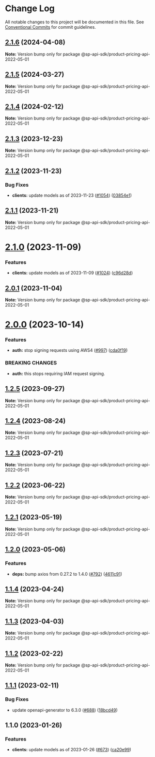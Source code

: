 # Change Log

All notable changes to this project will be documented in this file.
See [Conventional Commits](https://conventionalcommits.org) for commit guidelines.

## [2.1.6](https://github.com/bizon/selling-partner-api-sdk/compare/@sp-api-sdk/product-pricing-api-2022-05-01@2.1.5...@sp-api-sdk/product-pricing-api-2022-05-01@2.1.6) (2024-04-08)

**Note:** Version bump only for package @sp-api-sdk/product-pricing-api-2022-05-01

## [2.1.5](https://github.com/bizon/selling-partner-api-sdk/compare/@sp-api-sdk/product-pricing-api-2022-05-01@2.1.4...@sp-api-sdk/product-pricing-api-2022-05-01@2.1.5) (2024-03-27)

**Note:** Version bump only for package @sp-api-sdk/product-pricing-api-2022-05-01

## [2.1.4](https://github.com/bizon/selling-partner-api-sdk/compare/@sp-api-sdk/product-pricing-api-2022-05-01@2.1.3...@sp-api-sdk/product-pricing-api-2022-05-01@2.1.4) (2024-02-12)

**Note:** Version bump only for package @sp-api-sdk/product-pricing-api-2022-05-01

## [2.1.3](https://github.com/bizon/selling-partner-api-sdk/compare/@sp-api-sdk/product-pricing-api-2022-05-01@2.1.2...@sp-api-sdk/product-pricing-api-2022-05-01@2.1.3) (2023-12-23)

**Note:** Version bump only for package @sp-api-sdk/product-pricing-api-2022-05-01

## [2.1.2](https://github.com/bizon/selling-partner-api-sdk/compare/@sp-api-sdk/product-pricing-api-2022-05-01@2.1.1...@sp-api-sdk/product-pricing-api-2022-05-01@2.1.2) (2023-11-23)

### Bug Fixes

* **clients:** update models as of 2023-11-23 ([#1054](https://github.com/bizon/selling-partner-api-sdk/issues/1054)) ([03854e1](https://github.com/bizon/selling-partner-api-sdk/commit/03854e1fac67d337db278467b7ab5066889c0950))

## [2.1.1](https://github.com/bizon/selling-partner-api-sdk/compare/@sp-api-sdk/product-pricing-api-2022-05-01@2.1.0...@sp-api-sdk/product-pricing-api-2022-05-01@2.1.1) (2023-11-21)

**Note:** Version bump only for package @sp-api-sdk/product-pricing-api-2022-05-01

# [2.1.0](https://github.com/bizon/selling-partner-api-sdk/compare/@sp-api-sdk/product-pricing-api-2022-05-01@2.0.1...@sp-api-sdk/product-pricing-api-2022-05-01@2.1.0) (2023-11-09)

### Features

* **clients:** update models as of 2023-11-09 ([#1024](https://github.com/bizon/selling-partner-api-sdk/issues/1024)) ([c96d28d](https://github.com/bizon/selling-partner-api-sdk/commit/c96d28db41d13c3ae2b6ab018f1595cbe3e1a305))

## [2.0.1](https://github.com/bizon/selling-partner-api-sdk/compare/@sp-api-sdk/product-pricing-api-2022-05-01@2.0.0...@sp-api-sdk/product-pricing-api-2022-05-01@2.0.1) (2023-11-04)

**Note:** Version bump only for package @sp-api-sdk/product-pricing-api-2022-05-01

# [2.0.0](https://github.com/bizon/selling-partner-api-sdk/compare/@sp-api-sdk/product-pricing-api-2022-05-01@1.2.5...@sp-api-sdk/product-pricing-api-2022-05-01@2.0.0) (2023-10-14)

### Features

* **auth:** stop signing requests using AWS4 ([#997](https://github.com/bizon/selling-partner-api-sdk/issues/997)) ([cda0f19](https://github.com/bizon/selling-partner-api-sdk/commit/cda0f190959b6e5b124446696f3efdcc7cfbadfe))

### BREAKING CHANGES

* **auth:** this stops requiring IAM request signing.

## [1.2.5](https://github.com/bizon/selling-partner-api-sdk/compare/@sp-api-sdk/product-pricing-api-2022-05-01@1.2.4...@sp-api-sdk/product-pricing-api-2022-05-01@1.2.5) (2023-09-27)

**Note:** Version bump only for package @sp-api-sdk/product-pricing-api-2022-05-01

## [1.2.4](https://github.com/bizon/selling-partner-api-sdk/compare/@sp-api-sdk/product-pricing-api-2022-05-01@1.2.3...@sp-api-sdk/product-pricing-api-2022-05-01@1.2.4) (2023-08-24)

**Note:** Version bump only for package @sp-api-sdk/product-pricing-api-2022-05-01

## [1.2.3](https://github.com/bizon/selling-partner-api-sdk/compare/@sp-api-sdk/product-pricing-api-2022-05-01@1.2.2...@sp-api-sdk/product-pricing-api-2022-05-01@1.2.3) (2023-07-21)

**Note:** Version bump only for package @sp-api-sdk/product-pricing-api-2022-05-01

## [1.2.2](https://github.com/bizon/selling-partner-api-sdk/compare/@sp-api-sdk/product-pricing-api-2022-05-01@1.2.1...@sp-api-sdk/product-pricing-api-2022-05-01@1.2.2) (2023-06-22)

**Note:** Version bump only for package @sp-api-sdk/product-pricing-api-2022-05-01

## [1.2.1](https://github.com/bizon/selling-partner-api-sdk/compare/@sp-api-sdk/product-pricing-api-2022-05-01@1.2.0...@sp-api-sdk/product-pricing-api-2022-05-01@1.2.1) (2023-05-19)

**Note:** Version bump only for package @sp-api-sdk/product-pricing-api-2022-05-01

## [1.2.0](https://github.com/bizon/selling-partner-api-sdk/compare/@sp-api-sdk/product-pricing-api-2022-05-01@1.1.4...@sp-api-sdk/product-pricing-api-2022-05-01@1.2.0) (2023-05-06)

### Features

* **deps:** bump axios from 0.27.2 to 1.4.0 ([#792](https://github.com/bizon/selling-partner-api-sdk/issues/792)) ([4611c91](https://github.com/bizon/selling-partner-api-sdk/commit/4611c91bc0ad05f77bee17feeb99fa231c60e7ed))

## [1.1.4](https://github.com/bizon/selling-partner-api-sdk/compare/@sp-api-sdk/product-pricing-api-2022-05-01@1.1.3...@sp-api-sdk/product-pricing-api-2022-05-01@1.1.4) (2023-04-24)

**Note:** Version bump only for package @sp-api-sdk/product-pricing-api-2022-05-01

## [1.1.3](https://github.com/bizon/selling-partner-api-sdk/compare/@sp-api-sdk/product-pricing-api-2022-05-01@1.1.2...@sp-api-sdk/product-pricing-api-2022-05-01@1.1.3) (2023-04-03)

**Note:** Version bump only for package @sp-api-sdk/product-pricing-api-2022-05-01

## [1.1.2](https://github.com/bizon/selling-partner-api-sdk/compare/@sp-api-sdk/product-pricing-api-2022-05-01@1.1.1...@sp-api-sdk/product-pricing-api-2022-05-01@1.1.2) (2023-02-22)

**Note:** Version bump only for package @sp-api-sdk/product-pricing-api-2022-05-01

## [1.1.1](https://github.com/bizon/selling-partner-api-sdk/compare/@sp-api-sdk/product-pricing-api-2022-05-01@1.1.0...@sp-api-sdk/product-pricing-api-2022-05-01@1.1.1) (2023-02-11)

### Bug Fixes

* update openapi-generator to 6.3.0 ([#688](https://github.com/bizon/selling-partner-api-sdk/issues/688)) ([18bcd49](https://github.com/bizon/selling-partner-api-sdk/commit/18bcd493bd977b8b6b7e98358420f08574fef0ac))

## 1.1.0 (2023-01-26)

### Features

* **clients:** update models as of 2023-01-26 ([#673](https://github.com/bizon/selling-partner-api-sdk/issues/673)) ([ca20e99](https://github.com/bizon/selling-partner-api-sdk/commit/ca20e99706ebeebb90d385c5f3978393419de0f0))
